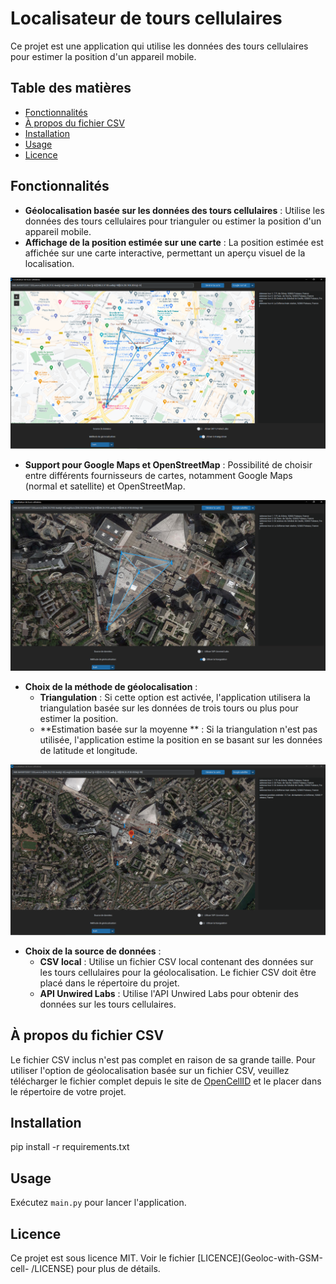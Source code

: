 # Localisateur de tours cellulaires

Ce projet est une application qui utilise les données des tours cellulaires pour estimer la position d'un appareil mobile.

## Table des matières

- [Fonctionnalités](#fonctionnalités)
- [À propos du fichier CSV](#à-propos-du-fichier-csv)
- [Installation](#installation)
- [Usage](#usage)
- [Licence](#licence)

## Fonctionnalités

- **Géolocalisation basée sur les données des tours cellulaires** : Utilise les données des tours cellulaires pour trianguler ou estimer la position d'un appareil mobile.
- **Affichage de la position estimée sur une carte** : La position estimée est affichée sur une carte interactive, permettant un aperçu visuel de la localisation.
  
![Google maps](images/geoloc2.PNG)

- **Support pour Google Maps et OpenStreetMap** : Possibilité de choisir entre différents fournisseurs de cartes, notamment Google Maps (normal et satellite) et OpenStreetMap.

![Google Hearth](images/geoloc1.PNG)
  
- **Choix de la méthode de géolocalisation** :
    - **Triangulation** : Si cette option est activée, l'application utilisera la triangulation basée sur les données de trois tours ou plus pour estimer la position.
    - **Estimation basée sur la moyenne ** : Si la triangulation n'est pas utilisée, l'application estime la position en se basant sur les données de latitude et longitude.
      
![Triangulation](images/geoloc3.PNG)


- **Choix de la source de données** :
    - **CSV local** : Utilise un fichier CSV local contenant des données sur les tours cellulaires pour la géolocalisation. Le fichier CSV doit être placé dans le répertoire du projet.
    - **API Unwired Labs** : Utilise l'API Unwired Labs pour obtenir des données sur les tours cellulaires.

## À propos du fichier CSV

Le fichier CSV inclus n'est pas complet en raison de sa grande taille. Pour utiliser l'option de géolocalisation basée sur un fichier CSV, veuillez télécharger le fichier complet depuis le site de [OpenCellID](https://opencellid.org/) et le placer dans le répertoire de votre projet.

## Installation

pip install -r requirements.txt


## Usage

Exécutez `main.py` pour lancer l'application.



## Licence

Ce projet est sous licence MIT. Voir le fichier [LICENCE](Geoloc-with-GSM-cell-
/LICENSE) pour plus de détails.


